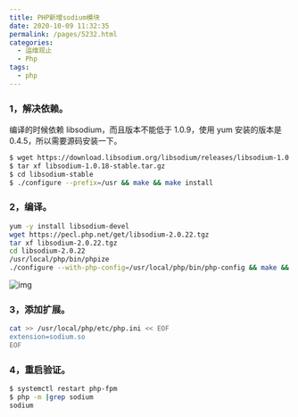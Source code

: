 ```yaml
---
title: PHP新增sodium模块
date: 2020-10-09 11:32:35
permalink: /pages/5232.html
categories:
  - 运维观止
  - Php
tags:
  - php
---
```


### 1，解决依赖。



编译的时候依赖 libsodium，而且版本不能低于 1.0.9，使用 yum 安装的版本是 0.4.5，所以需要源码安装一下。



```sh
$ wget https://download.libsodium.org/libsodium/releases/libsodium-1.0.18-stable.tar.gz
$ tar xf libsodium-1.0.18-stable.tar.gz
$ cd libsodium-stable
$ ./configure --prefix=/usr && make && make install
```



### 2，编译。



```sh
yum -y install libsodium-devel
wget https://pecl.php.net/get/libsodium-2.0.22.tgz
tar xf libsodium-2.0.22.tgz
cd libsodium-2.0.22
/usr/local/php/bin/phpize
./configure --with-php-config=/usr/local/php/bin/php-config && make && make install
```





![img](http://tva2.sinaimg.cn/large/71cfeb93ly1gf8jb767t5j20rs14fajk.jpg)





### 3，添加扩展。



```sh
cat >> /usr/local/php/etc/php.ini << EOF
extension=sodium.so
EOF
```



### 4，重启验证。



```sh
$ systemctl restart php-fpm
$ php -m |grep sodium
sodium
```
